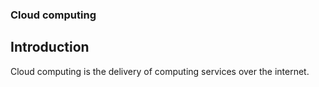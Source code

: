 ### Cloud computing

## Introduction

Cloud computing is the delivery of computing services over the internet.
